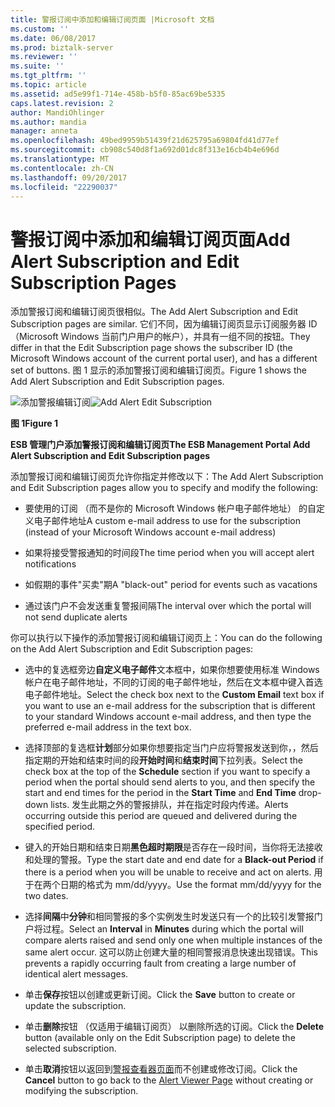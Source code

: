 ```yaml
---
title: 警报订阅中添加和编辑订阅页面 |Microsoft 文档
ms.custom: ''
ms.date: 06/08/2017
ms.prod: biztalk-server
ms.reviewer: ''
ms.suite: ''
ms.tgt_pltfrm: ''
ms.topic: article
ms.assetid: ad5e99f1-714e-458b-b5f0-85ac69be5335
caps.latest.revision: 2
author: MandiOhlinger
ms.author: mandia
manager: anneta
ms.openlocfilehash: 49bed9959b51439f21d625795a69804fd41d77ef
ms.sourcegitcommit: cb908c540d8f1a692d01dc8f313e16cb4b4e696d
ms.translationtype: MT
ms.contentlocale: zh-CN
ms.lasthandoff: 09/20/2017
ms.locfileid: "22290037"
---
```

# <a name="add-alert-subscription-and-edit-subscription-pages"></a><span data-ttu-id="a52b4-102">警报订阅中添加和编辑订阅页面</span><span class="sxs-lookup"><span data-stu-id="a52b4-102">Add Alert Subscription and Edit Subscription Pages</span></span>
<span data-ttu-id="a52b4-103">添加警报订阅和编辑订阅页很相似。</span><span class="sxs-lookup"><span data-stu-id="a52b4-103">The Add Alert Subscription and Edit Subscription pages are similar.</span></span> <span data-ttu-id="a52b4-104">它们不同，因为编辑订阅页显示订阅服务器 ID （Microsoft Windows 当前门户用户的帐户），并具有一组不同的按钮。</span><span class="sxs-lookup"><span data-stu-id="a52b4-104">They differ in that the Edit Subscription page shows the subscriber ID (the Microsoft Windows account of the current portal user), and has a different set of buttons.</span></span> <span data-ttu-id="a52b4-105">图 1 显示的添加警报订阅和编辑订阅页。</span><span class="sxs-lookup"><span data-stu-id="a52b4-105">Figure 1 shows the Add Alert Subscription and Edit Subscription pages.</span></span>  
  
 <span data-ttu-id="a52b4-106">![添加警报编辑订阅](../esb-toolkit/media/ch8-addalerteditsubscription.gif "Ch8 AddAlertEditSubscription")</span><span class="sxs-lookup"><span data-stu-id="a52b4-106">![Add Alert Edit Subscription](../esb-toolkit/media/ch8-addalerteditsubscription.gif "Ch8-AddAlertEditSubscription")</span></span>  
  
 <span data-ttu-id="a52b4-107">**图 1**</span><span class="sxs-lookup"><span data-stu-id="a52b4-107">**Figure 1**</span></span>  
  
 <span data-ttu-id="a52b4-108">**ESB 管理门户添加警报订阅和编辑订阅页**</span><span class="sxs-lookup"><span data-stu-id="a52b4-108">**The ESB Management Portal Add Alert Subscription and Edit Subscription pages**</span></span>  
  
 <span data-ttu-id="a52b4-109">添加警报订阅和编辑订阅页允许你指定并修改以下：</span><span class="sxs-lookup"><span data-stu-id="a52b4-109">The Add Alert Subscription and Edit Subscription pages allow you to specify and modify the following:</span></span>  
  
-   <span data-ttu-id="a52b4-110">要使用的订阅 （而不是你的 Microsoft Windows 帐户电子邮件地址） 的自定义电子邮件地址</span><span class="sxs-lookup"><span data-stu-id="a52b4-110">A custom e-mail address to use for the subscription (instead of your Microsoft Windows account e-mail address)</span></span>  
  
-   <span data-ttu-id="a52b4-111">如果将接受警报通知的时间段</span><span class="sxs-lookup"><span data-stu-id="a52b4-111">The time period when you will accept alert notifications</span></span>  
  
-   <span data-ttu-id="a52b4-112">如假期的事件"买卖"期</span><span class="sxs-lookup"><span data-stu-id="a52b4-112">A "black-out" period for events such as vacations</span></span>  
  
-   <span data-ttu-id="a52b4-113">通过该门户不会发送重复警报间隔</span><span class="sxs-lookup"><span data-stu-id="a52b4-113">The interval over which the portal will not send duplicate alerts</span></span>  
  
 <span data-ttu-id="a52b4-114">你可以执行以下操作的添加警报订阅和编辑订阅页上：</span><span class="sxs-lookup"><span data-stu-id="a52b4-114">You can do the following on the Add Alert Subscription and Edit Subscription pages:</span></span>  
  
-   <span data-ttu-id="a52b4-115">选中的复选框旁边**自定义电子邮件**文本框中，如果你想要使用标准 Windows 帐户在电子邮件地址，不同的订阅的电子邮件地址，然后在文本框中键入首选电子邮件地址。</span><span class="sxs-lookup"><span data-stu-id="a52b4-115">Select the check box next to the **Custom Email** text box if you want to use an e-mail address for the subscription that is different to your standard Windows account e-mail address, and then type the preferred e-mail address in the text box.</span></span>  
  
-   <span data-ttu-id="a52b4-116">选择顶部的复选框**计划**部分如果你想要指定当门户应将警报发送到你，，然后指定期的开始和结束时间的段**开始时间**和**结束时间**下拉列表。</span><span class="sxs-lookup"><span data-stu-id="a52b4-116">Select the check box at the top of the **Schedule** section if you want to specify a period when the portal should send alerts to you, and then specify the start and end times for the period in the **Start Time** and **End Time** drop-down lists.</span></span> <span data-ttu-id="a52b4-117">发生此期之外的警报排队，并在指定时段内传递。</span><span class="sxs-lookup"><span data-stu-id="a52b4-117">Alerts occurring outside this period are queued and delivered during the specified period.</span></span>  
  
-   <span data-ttu-id="a52b4-118">键入的开始日期和结束日期**黑色超时期限**是否存在一段时间，当你将无法接收和处理的警报。</span><span class="sxs-lookup"><span data-stu-id="a52b4-118">Type the start date and end date for a **Black-out Period** if there is a period when you will be unable to receive and act on alerts.</span></span> <span data-ttu-id="a52b4-119">用于在两个日期的格式为 mm/dd/yyyy。</span><span class="sxs-lookup"><span data-stu-id="a52b4-119">Use the format mm/dd/yyyy for the two dates.</span></span>  
  
-   <span data-ttu-id="a52b4-120">选择**间隔**中**分钟**和相同警报的多个实例发生时发送只有一个的比较引发警报门户将过程。</span><span class="sxs-lookup"><span data-stu-id="a52b4-120">Select an **Interval** in **Minutes** during which the portal will compare alerts raised and send only one when multiple instances of the same alert occur.</span></span> <span data-ttu-id="a52b4-121">这可以防止创建大量的相同警报消息快速出现错误。</span><span class="sxs-lookup"><span data-stu-id="a52b4-121">This prevents a rapidly occurring fault from creating a large number of identical alert messages.</span></span>  
  
-   <span data-ttu-id="a52b4-122">单击**保存**按钮以创建或更新订阅。</span><span class="sxs-lookup"><span data-stu-id="a52b4-122">Click the **Save** button to create or update the subscription.</span></span>  
  
-   <span data-ttu-id="a52b4-123">单击**删除**按钮 （仅适用于编辑订阅页） 以删除所选的订阅。</span><span class="sxs-lookup"><span data-stu-id="a52b4-123">Click the **Delete** button (available only on the Edit Subscription page) to delete the selected subscription.</span></span>  
  
-   <span data-ttu-id="a52b4-124">单击**取消**按钮以返回到[警报查看器页面](../esb-toolkit/alert-viewer-page.md)而不创建或修改订阅。</span><span class="sxs-lookup"><span data-stu-id="a52b4-124">Click the **Cancel** button to go back to the [Alert Viewer Page](../esb-toolkit/alert-viewer-page.md) without creating or modifying the subscription.</span></span>
